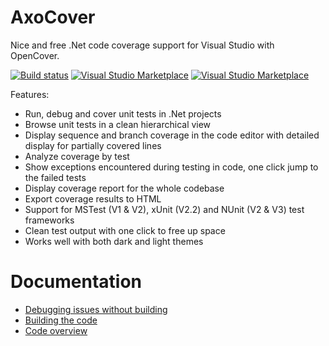 # AxoCover
Nice and free .Net code coverage support for Visual Studio with OpenCover.

[![Build status](https://ci.appveyor.com/api/projects/status/o315jyp6fswhf3ws/branch/master?svg=true)](https://ci.appveyor.com/project/axodox/axocover/branch/master)
[![Visual Studio Marketplace](https://img.shields.io/vscode-marketplace/v/axodox1.AxoCover.svg)](https://marketplace.visualstudio.com/items?itemName=axodox1.AxoCover)
[![Visual Studio Marketplace](https://img.shields.io/vscode-marketplace/r/axodox1.AxoCover.svg)](https://marketplace.visualstudio.com/items?itemName=axodox1.AxoCover)

Features:
* Run, debug and cover unit tests in .Net projects
* Browse unit tests in a clean hierarchical view
* Display sequence and branch coverage in the code editor with detailed display for partially covered lines
* Analyze coverage by test
* Show exceptions encountered during testing in code, one click jump to the failed tests
* Display coverage report for the whole codebase
* Export coverage results to HTML
* Support for MSTest (V1 & V2), xUnit (V2.2) and NUnit (V2 & V3) test frameworks
* Clean test output with one click to free up space
* Works well with both dark and light themes

# Documentation
- [Debugging issues without building](https://github.com/axodox/AxoCover/wiki/Debugging-issues)
- [Building the code](https://github.com/axodox/AxoCover/wiki/Building-the-code)
- [Code overview](https://github.com/axodox/AxoCover/wiki/Code-layout)
